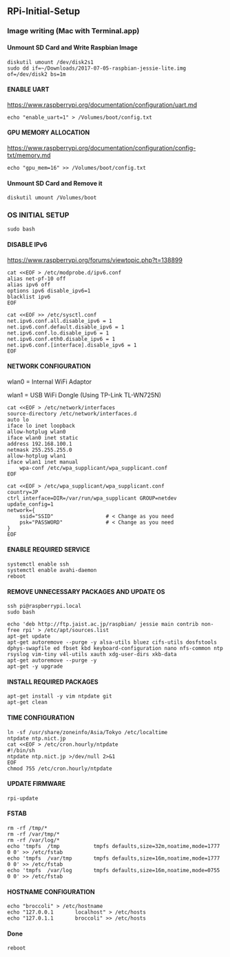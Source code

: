 ## RPi-Initial-Setup
### Image writing (Mac with Terminal.app)
#### Unmount SD Card and Write Raspbian Image
```
diskutil umount /dev/disk2s1
sudo dd if=~/Downloads/2017-07-05-raspbian-jessie-lite.img of=/dev/disk2 bs=1m
```
#### ENABLE UART
https://www.raspberrypi.org/documentation/configuration/uart.md
```
echo "enable_uart=1" > /Volumes/boot/config.txt
```
#### GPU MEMORY ALLOCATION
https://www.raspberrypi.org/documentation/configuration/config-txt/memory.md
```
echo "gpu_mem=16" >> /Volumes/boot/config.txt
```
#### Unmount SD Card and Remove it
```
diskutil umount /Volumes/boot
```

### OS INITIAL SETUP
```
sudo bash
```
#### DISABLE IPv6
https://www.raspberrypi.org/forums/viewtopic.php?t=138899
```
cat <<EOF > /etc/modprobe.d/ipv6.conf
alias net-pf-10 off
alias ipv6 off
options ipv6 disable_ipv6=1
blacklist ipv6
EOF

cat <<EOF >> /etc/sysctl.conf
net.ipv6.conf.all.disable_ipv6 = 1
net.ipv6.conf.default.disable_ipv6 = 1
net.ipv6.conf.lo.disable_ipv6 = 1
net.ipv6.conf.eth0.disable_ipv6 = 1
net.ipv6.conf.[interface].disable_ipv6 = 1
EOF
```
#### NETWORK CONFIGURATION
wlan0 = Internal WiFi Adaptor

wlan1 = USB WiFi Dongle (Using TP-Link TL-WN725N)
```
cat <<EOF > /etc/network/interfaces 
source-directory /etc/network/interfaces.d
auto lo
iface lo inet loopback
allow-hotplug wlan0
iface wlan0 inet static
address 192.168.100.1
netmask 255.255.255.0
allow-hotplug wlan1
iface wlan1 inet manual
    wpa-conf /etc/wpa_supplicant/wpa_supplicant.conf
EOF

cat <<EOF > /etc/wpa_supplicant/wpa_supplicant.conf
country=JP
ctrl_interface=DIR=/var/run/wpa_supplicant GROUP=netdev
update_config=1
network={
    ssid="SSID"                 # < Change as you need
    psk="PASSWORD"              # < Change as you need
}
EOF
```
#### ENABLE REQUIRED SERVICE
```
systemctl enable ssh
systemctl enable avahi-daemon
reboot
```

#### REMOVE UNNECESSARY PACKAGES AND UPDATE OS
```
ssh pi@raspberrypi.local
sudo bash

echo 'deb http://ftp.jaist.ac.jp/raspbian/ jessie main contrib non-free rpi' > /etc/apt/sources.list
apt-get update
apt-get autoremove --purge -y alsa-utils bluez cifs-utils dosfstools dphys-swapfile ed fbset kbd keyboard-configuration nano nfs-common ntp rsyslog vim-tiny v4l-utils xauth xdg-user-dirs xkb-data
apt-get autoremove --purge -y
apt-get -y upgrade
```
#### INSTALL REQUIRED PACKAGES
```
apt-get install -y vim ntpdate git
apt-get clean
```
#### TIME CONFIGURATION
```
ln -sf /usr/share/zoneinfo/Asia/Tokyo /etc/localtime
ntpdate ntp.nict.jp
cat <<EOF > /etc/cron.hourly/ntpdate
#!/bin/sh
ntpdate ntp.nict.jp >/dev/null 2>&1
EOF
chmod 755 /etc/cron.hourly/ntpdate
```
#### UPDATE FIRMWARE
```
rpi-update
```
#### FSTAB
```
rm -rf /tmp/*
rm -rf /var/tmp/*
rm -rf /var/log/*
echo 'tmpfs  /tmp           tmpfs defaults,size=32m,noatime,mode=1777 0 0' >> /etc/fstab
echo 'tmpfs  /var/tmp       tmpfs defaults,size=16m,noatime,mode=1777 0 0' >> /etc/fstab
echo 'tmpfs  /var/log       tmpfs defaults,size=16m,noatime,mode=0755 0 0' >> /etc/fstab
```
#### HOSTNAME CONFIGURATION
```
echo "broccoli" > /etc/hostname
echo "127.0.0.1       localhost" > /etc/hosts
echo "127.0.1.1       broccoli" >> /etc/hosts
```
#### Done
```
reboot
```
